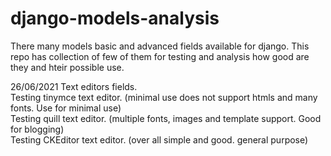 # django-models-analysis
There many models basic and advanced fields available for django. This repo has collection of few of them for testing and analysis how good are they and hteir possible use.

26/06/2021
Text editors fields. <br />
Testing tinymce text editor. (minimal use does not support htmls and many fonts. Use for minimal use) <br />
Testing quill text editor. (multiple fonts, images and template support. Good for blogging) <br />
Testing CKEditor text editor. (over all simple and good. general purpose) <br />

